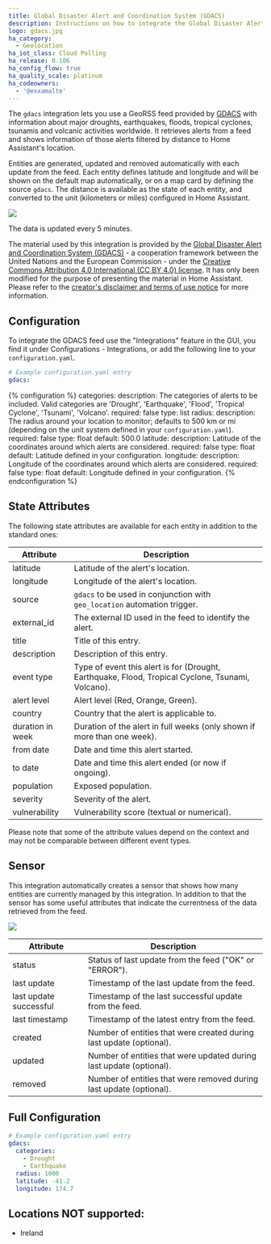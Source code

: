 ```yaml
---
title: Global Disaster Alert and Coordination System (GDACS)
description: Instructions on how to integrate the Global Disaster Alert and Coordination System (GDACS) feed into Home Assistant.
logo: gdacs.jpg
ha_category:
  - Geolocation
ha_iot_class: Cloud Polling
ha_release: 0.106
ha_config_flow: true
ha_quality_scale: platinum
ha_codeowners:
  - '@exxamalte'
---
```


The `gdacs` integration lets you use a GeoRSS feed provided by 
[GDACS](https://www.gdacs.org/) with information 
about major droughts, earthquakes, floods, tropical cyclones, tsunamis and 
volcanic activities worldwide.
It retrieves alerts from a feed and shows information of those alerts filtered 
by distance to Home Assistant's location.

Entities are generated, updated and removed automatically with each update 
from the feed. Each entity defines latitude and longitude and will be shown 
on the default map automatically, or on a map card by defining the source 
`gdacs`. The distance is available as the state of each entity, and 
converted to the unit (kilometers or miles) configured in Home Assistant.

<p class='img'>
  <img src='/images/screenshots/gdacs-alerts-feed-map.png' />
</p>

The data is updated every 5 minutes.

<div class='note'>

The material used by this integration is provided by the [Global Disaster 
Alert and Coordination System (GDACS)](https://www.gdacs.org/) - a cooperation 
framework between the United Nations and the European Commission - under the 
[Creative Commons Attribution 4.0 International (CC BY 4.0) license](http://creativecommons.org/licenses/by/4.0/).
It has only been modified for the purpose of presenting the material in Home Assistant.
Please refer to the [creator's disclaimer and terms of use notice](https://www.gdacs.org/About/termofuse.aspx) for more information.

</div>

## Configuration

To integrate the GDACS feed use the "Integrations" feature 
in the GUI, you find it under Configurations - Integrations, or add the 
following line to your `configuration.yaml`.

```yaml
# Example configuration.yaml entry
gdacs:
```

{% configuration %}
categories:
  description: The categories of alerts to be included. Valid categories are 'Drought', 'Earthquake', 'Flood', 'Tropical Cyclone', 'Tsunami', 'Volcano'.
  required: false
  type: list
radius:
  description: The radius around your location to monitor; defaults to 500 km or mi (depending on the unit system defined in your `configuration.yaml`).
  required: false
  type: float
  default: 500.0
latitude:
  description: Latitude of the coordinates around which alerts are considered.
  required: false
  type: float
  default: Latitude defined in your configuration.
longitude:
  description: Longitude of the coordinates around which alerts are considered.
  required: false
  type: float
  default: Longitude defined in your configuration.
{% endconfiguration %}

## State Attributes

The following state attributes are available for each entity in addition to 
the standard ones:

| Attribute        | Description |
|------------------|-------------|
| latitude         | Latitude of the alert's location. |
| longitude        | Longitude of the alert's location. |
| source           | `gdacs` to be used in conjunction with `geo_location` automation trigger. |
| external_id      | The external ID used in the feed to identify the alert. |
| title            | Title of this entry. |
| description      | Description of this entry. |
| event type       | Type of event this alert is for (Drought, Earthquake, Flood, Tropical Cyclone, Tsunami, Volcano). |
| alert level      | Alert level (Red, Orange, Green). |
| country          | Country that the alert is applicable to. |
| duration in week | Duration of the alert in full weeks (only shown if more than one week). |
| from date        | Date and time this alert started. |
| to date          | Date and time this alert ended (or now if ongoing). |
| population       | Exposed population. |
| severity         | Severity of the alert. |
| vulnerability    | Vulnerability score (textual or numerical). |

Please note that some of the attribute values depend on the context and may not
be comparable between different event types.

## Sensor

This integration automatically creates a sensor that shows how many entities
are currently managed by this integration. In addition to that the sensor has
some useful attributes that indicate the currentness of the data retrieved
from the feed.

<p class='img'>
  <img src='/images/screenshots/gdacs-alerts-sensor.png' />
</p>

| Attribute              | Description |
|------------------------|-------------|
| status                 | Status of last update from the feed ("OK" or "ERROR").  |
| last update            | Timestamp of the last update from the feed.  |
| last update successful | Timestamp of the last successful update from the feed.  |
| last timestamp         | Timestamp of the latest entry from the feed.  |
| created                | Number of entities that were created during last update (optional).  |
| updated                | Number of entities that were updated during last update (optional).  |
| removed                | Number of entities that were removed during last update (optional).  |

## Full Configuration

```yaml
# Example configuration.yaml entry
gdacs:
  categories:
    - Drought
    - Earthquake
  radius: 1000
  latitude: -41.2
  longitude: 174.7
```

## Locations NOT supported:

- Ireland
